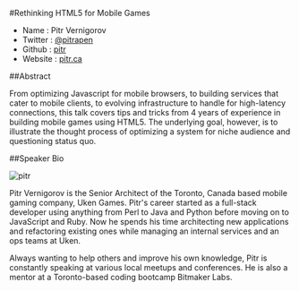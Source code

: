 #Rethinking HTML5 for Mobile Games

* Name      : Pitr Vernigorov
* Twitter   : [@pitrapen][]
* Github    : [pitr][]
* Website   : [pitr.ca][]

##Abstract

From optimizing Javascript for mobile browsers, to building services that cater to mobile clients, to evolving infrastructure to handle for high-latency connections, this talk covers tips and tricks from 4 years of experience in building mobile games using HTML5. The underlying goal, however, is to illustrate the thought process of optimizing a system for niche audience and questioning status quo.

##Speaker Bio

![pitr](https://raw.github.com/cascadiajs/2013.cascadiajs.com/master/images/pitr.png)

Pitr Vernigorov is the Senior Architect of the Toronto, Canada based mobile gaming company, Uken Games. Pitr's career started as a full-stack developer using anything from Perl to Java and Python before moving on to JavaScript and Ruby. Now he spends his time architecting new applications and refactoring existing ones while managing an internal services and an ops teams at Uken.

Always wanting to help others and improve his own knowledge, Pitr is constantly speaking at various local meetups and conferences. He is also a mentor at a Toronto-based coding bootcamp Bitmaker Labs.

[@pitrapen]:http://twitter.com/pitrapen
[pitr]:http://github.com/pitr
[pitr.ca]:http://pitr.ca
